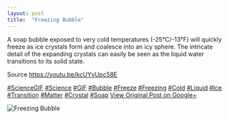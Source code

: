 ```yaml
---
layout: post
title:  "Freezing Bubble"
---
```


A soap bubble exposed to very cold temperatures (-25°C/-13°F) will quickly freeze as ice crystals form and coalesce into an icy sphere. The intricate detail of the expanding crystals can easily be seen as the liquid water transitions to its solid state.  
  
Source <https://youtu.be/kcUYvUpc58E>  
  
[#ScienceGIF](https://plus.google.com/s/%23ScienceGIF/posts) [#Science](https://plus.google.com/s/%23Science/posts) [#GIF](https://plus.google.com/s/%23GIF/posts) [#Bubble](https://plus.google.com/s/%23Bubble/posts) [#Freeze](https://plus.google.com/s/%23Freeze/posts) [#Freezing](https://plus.google.com/s/%23Freezing/posts) [#Cold](https://plus.google.com/s/%23Cold/posts) [#Liquid](https://plus.google.com/s/%23Liquid/posts) [#Ice](https://plus.google.com/s/%23Ice/posts) [#Transition](https://plus.google.com/s/%23Transition/posts) [#Matter](https://plus.google.com/s/%23Matter/posts) [#Crystal](https://plus.google.com/s/%23Crystal/posts) [#Soap](https://plus.google.com/s/%23Soap/posts)
[View Original Post on Google+](https://plus.google.com/+ColinSullender/posts/WWQirciqVBY)

![Freezing Bubble](https://i.imgur.com/um9GYKE.gif)
